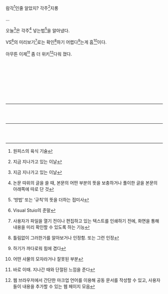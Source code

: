 람각[^1]인줄 알았지? 각주[^2]지롱<br><br>
...
<br><br>
오늘[^2]은 각주[^3] 넣는법[^4]을 알아냈다.<br><br>
VS[^5]의 미리보기[^6]로는 확인[^7]하기 어렵다[^8]는게 흠[^9]이다.<br><br>
아무튼 이제[^10] 좀 더 위키[^11]다워 졌다.<br><br><br>
<br><br><br>
<br><br><br>


---
[^1]: 원피스의 육식 기술

[^2]: 지금 지나가고 있는 이날

[^3]: 논문 따위의 글을 쓸 때, 본문의 어떤 부분의 뜻을 보충하거나 풀이한 글을 본문의 아래쪽에 따로 단 것

[^4]:  ‘방법’ 또는 ‘규칙’의 뜻을 더하는 접미사

[^5]: Visual Stuio의 준말

[^6]: 사용자가 파일을 열기 전이나 편집하고 있는 텍스트를 인쇄하기 전에, 화면을 통해 내용을 미리 확인할 수 있도록 하는 기능

[^7]: 틀림없이 그러한가를 알아보거나 인정함. 또는 그런 인정

[^8]: 하기가 까다로워 힘에 겹다

[^9]: 어떤 사물의 모자라거나 잘못된 부분

[^10]: 바로 이때. 지나간 때와 단절된 느낌을 준다

[^11]: 웹 브라우저에서 간단한 마크업 언어를 이용해 공동 문서를 작성할 수 있고, 사용자들이 내용을 추가할 수 있는 웹 페이지 모음



<br><br>
___
<br><br>
<script src="https://utteranc.es/client.js"
        repo="anjun206/anjun206.github.io"
        issue-term="pathname"
        label="💬 utterances"
        theme="github-light"
        crossorigin="anonymous"
        async>
</script>
